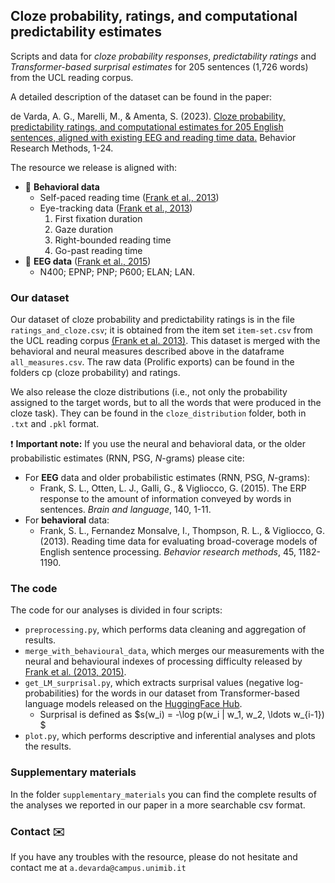 ## Cloze probability, ratings, and computational predictability estimates
Scripts and data for _cloze probability responses_, _predictability ratings_ and _Transformer-based surprisal estimates_ for 205 sentences (1,726 words) from the UCL reading corpus.

A detailed description of the dataset can be found in the paper:

de Varda, A. G., Marelli, M., & Amenta, S. (2023). [Cloze probability, predictability ratings, and computational estimates for 205 English sentences, aligned with existing EEG and reading time data.](https://link.springer.com/article/10.3758/s13428-023-02261-8) Behavior Research Methods, 1-24.

The resource we release is aligned with:
- :eyes: **Behavioral data**
  - Self-paced reading time ([Frank et al., 2013](https://link.springer.com/article/10.3758/s13428-012-0313-y))
  - Eye-tracking data ([Frank et al., 2013](https://link.springer.com/article/10.3758/s13428-012-0313-y))
    1. First fixation duration
    2. Gaze duration
    3. Right-bounded reading time
    4. Go-past reading time
- :electric_plug: **EEG data** ([Frank et al., 2015](https://www.sciencedirect.com/science/article/pii/S0093934X14001515))
  - N400; EPNP; PNP; P600; ELAN; LAN.

### Our dataset

Our dataset of cloze probability and predictability ratings is in the file `ratings_and_cloze.csv`; it is obtained from the item set `item-set.csv` from the UCL reading corpus [(Frank et al. 2013)](https://link.springer.com/article/10.3758/s13428-012-0313-y). This dataset is merged with the behavioral and neural measures described above in the dataframe `all_measures.csv`. The raw data (Prolific exports) can be found in the folders cp (cloze probability) and ratings. 

We also release the cloze distributions (i.e., not only the probability assigned to the target words, but to all the words that were produced in the cloze task). They can be found in the `cloze_distribution` folder, both in `.txt` and `.pkl` format.

:heavy_exclamation_mark: **Important note:**
If you use the neural and behavioral data, or the older probabilistic estimates (RNN, PSG, _N_-grams) please cite:
- For **EEG** data and older probabilistic estimates (RNN, PSG, _N_-grams): 
  - Frank, S. L., Otten, L. J., Galli, G., & Vigliocco, G. (2015). The ERP response to the amount of information conveyed by words in sentences. _Brain and language_, 140, 1-11.
- For **behavioral** data:
  - Frank, S. L., Fernandez Monsalve, I., Thompson, R. L., & Vigliocco, G. (2013). Reading time data for evaluating broad-coverage models of English sentence processing. _Behavior research methods_, 45, 1182-1190.

### The code

The code for our analyses is divided in four scripts:
- `preprocessing.py`, which performs data cleaning and aggregation of results.
- `merge_with_behavioural_data`, which merges our measurements with the neural and behavioural indexes of processing difficulty released by [Frank et al. (2013,](https://link.springer.com/article/10.3758/s13428-012-0313-y)[ 2015)](https://www.sciencedirect.com/science/article/pii/S0093934X14001515).
- `get_LM_surprisal.py`, which extracts surprisal values (negative log-probabilities) for the words in our dataset from Transformer-based language models released on the [HuggingFace Hub](https://huggingface.co/models).
  - Surprisal is defined as $s(w_i) = -\log p(w_i | w_1, w_2, \ldots w_{i-1}) $
- `plot.py`, which performs descriptive and inferential analyses and plots the results.

### Supplementary materials
In the folder `supplementary_materials` you can find the complete results of the analyses we reported in our paper in a more searchable csv format.

### Contact :envelope:
If you have any troubles with the resource, please do not hesitate and contact me at `a.devarda@campus.unimib.it`

